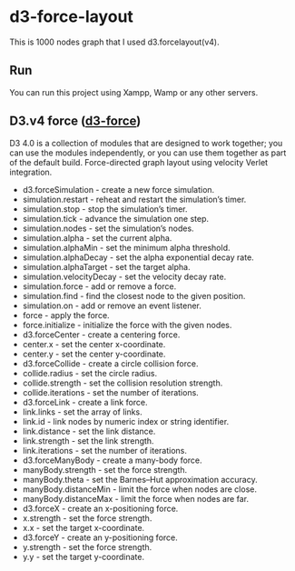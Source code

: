 # d3-force-layout
This is 1000 nodes graph that I used d3.forcelayout(v4).
## Run
You can run this project using Xampp, Wamp or any other servers.
## D3.v4 force ([d3-force](https://github.com/d3/d3-force/blob/master/README.md#forceSimulation))
D3 4.0 is a collection of modules that are designed to work together; you can use the modules independently, or you can use them together as part of the default build. Force-directed graph layout using velocity Verlet integration.

- d3.forceSimulation - create a new force simulation.
- simulation.restart - reheat and restart the simulation’s timer.
- simulation.stop - stop the simulation’s timer.
- simulation.tick - advance the simulation one step.
- simulation.nodes - set the simulation’s nodes.
- simulation.alpha - set the current alpha.
- simulation.alphaMin - set the minimum alpha threshold.
- simulation.alphaDecay - set the alpha exponential decay rate.
- simulation.alphaTarget - set the target alpha.
- simulation.velocityDecay - set the velocity decay rate.
- simulation.force - add or remove a force.
- simulation.find - find the closest node to the given position.
- simulation.on - add or remove an event listener.
- force - apply the force.
- force.initialize - initialize the force with the given nodes.
- d3.forceCenter - create a centering force.
- center.x - set the center x-coordinate.
- center.y - set the center y-coordinate.
- d3.forceCollide - create a circle collision force.
- collide.radius - set the circle radius.
- collide.strength - set the collision resolution strength.
- collide.iterations - set the number of iterations.
- d3.forceLink - create a link force.
- link.links - set the array of links.
- link.id - link nodes by numeric index or string identifier.
- link.distance - set the link distance.
- link.strength - set the link strength.
- link.iterations - set the number of iterations.
- d3.forceManyBody - create a many-body force.
- manyBody.strength - set the force strength.
- manyBody.theta - set the Barnes–Hut approximation accuracy.
- manyBody.distanceMin - limit the force when nodes are close.
- manyBody.distanceMax - limit the force when nodes are far.
- d3.forceX - create an x-positioning force.
- x.strength - set the force strength.
- x.x - set the target x-coordinate.
- d3.forceY - create an y-positioning force.
- y.strength - set the force strength.
- y.y - set the target y-coordinate.
